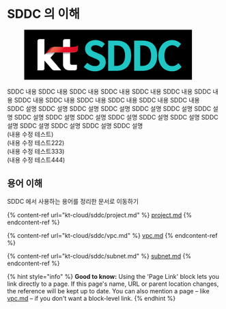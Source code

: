 # SDDC 의 이해

<figure><img src=".gitbook/assets/ktsddc.png" alt=""><figcaption></figcaption></figure>

SDDC 내용 SDDC 내용 SDDC 내용 SDDC 내용 SDDC 내용 SDDC 내용 SDDC 내용 SDDC 내용 SDDC 내용 SDDC 내용 SDDC 내용 SDDC 내용 SDDC 내용\
SDDC 설명 SDDC 설명 SDDC 설명 SDDC 설명 SDDC 설명 SDDC 설명 SDDC 설명 SDDC 설명 SDDC 설명 SDDC 설명 SDDC 설명 SDDC 설명 SDDC 설명 SDDC 설명 SDDC 설명 SDDC 설명 SDDC 설명 SDDC 설명\
(내용 수정 테스트)\
(내용 수정 테스트222)\
(내용 수정 테스트333)\
(내용 수정 테스트444)

## 용어 이해

SDDC 에서 사용하는 용어를 정리한 문서로 이동하기

{% content-ref url="kt-cloud/sddc/project.md" %}
[project.md](kt-cloud/sddc/project.md)
{% endcontent-ref %}

{% content-ref url="kt-cloud/sddc/vpc.md" %}
[vpc.md](kt-cloud/sddc/vpc.md)
{% endcontent-ref %}

{% content-ref url="kt-cloud/sddc/subnet.md" %}
[subnet.md](kt-cloud/sddc/subnet.md)
{% endcontent-ref %}

{% hint style="info" %}
**Good to know:** Using the 'Page Link' block lets you link directly to a page. If this page's name, URL or parent location changes, the reference will be kept up to date. You can also mention a page – like [vpc.md](kt-cloud/sddc/vpc.md "mention") – if you don't want a block-level link.
{% endhint %}
